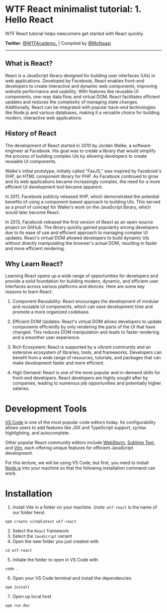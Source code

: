 # WTF React minimalist tutorial: 1. Hello React

WTF React tutorial helps newcomers get started with React quickly.

**Twitter**: [@WTFAcademy_](https://twitter.com/WTFAcademy_) | Compiled by [@Mofasasi](https://twitter.com/mofasasi)

---

## What is React?

React is a JavaScript library designed for building user interfaces (UIs) in web applications. Developed by Facebook, React enables front-end developers to create interactive and dynamic web components, improving website performance and usability. With features like reusable UI components, one-way data flow, and virtual DOM, React facilitates efficient updates and reduces the complexity of managing state changes. Additionally, React can be integrated with popular back-end technologies like Node.js and various databases, making it a versatile choice for building modern, interactive web applications.

## History of React

The development of React started in 2010 by Jordan Walke, a software engineer at Facebook. His goal was to create a library that would simplify the process of building complex UIs by allowing developers to create reusable UI components. 

Walke's initial prototype, initially called "FaxJS," was inspired by Facebook's XHP, an HTML component library for PHP. As Facebook continued to grow and its web applications became increasingly complex, the need for a more efficient UI development tool became apparent.

In 2011, Facebook publicly released XHP, which demonstrated the potential benefits of using a component-based approach to building UIs. This served as a proof of concept for Walke's work on the JavaScript library, which would later become React.

In 2013, Facebook released the first version of React as an open-source project on GitHub. The library quickly gained popularity among developers due to its ease of use and efficient approach to managing complex UI updates. React's virtual DOM allowed developers to build dynamic UIs without directly manipulating the browser's actual DOM, resulting in faster and more efficient rendering.

## Why Learn React? 

Learning React opens up a wide range of opportunities for developers and provide a solid foundation for building modern, dynamic, and efficient user interfaces across various platforms and devices. Here are some key reasons to learn React:

1. Component Reusability: React encourages the development of modular and reusable UI components, which can save development time and promote a more organized codebase.
   
2. Efficient DOM Updates: React's virtual DOM allows developers to update components efficiently by only rendering the parts of the UI that have changed. This reduces DOM manipulation and leads to faster rendering and a smoother user experience.

3. Rich Ecosystem: React is supported by a vibrant community and an extensive ecosystem of libraries, tools, and frameworks. Developers can benefit from a wide range of resources, tutorials, and packages that can make development faster and more efficient.

4. High Demand: React is one of the most popular and in-demand skills for front-end developers. React developers are highly sought after by companies, leading to numerous job opportunities and potentially higher salaries.

# Development Tools

[VS Code](https://code.visualstudio.com/) is one of the most popular code editors today. Its configurability allows users to add features like JSX and TypeScript support, syntax highlighting, and autocomplete. 

Other popular React community editors include [WebStorm](https://www.jetbrains.com/webstorm/), [Sublime Text](https://www.sublimetext.com/), and [Vim](https://www.vim.org/), each offering unique features for efficient JavaScript development.

For this lecture, we will be using VS Code, but first, you need to install [Node.js](https://nodejs.org/zh-cn/download/) into your machine so that the following installation command can work. 

# Installation 

1. Install Vite in a folder on your machine. (note: `wtf-react` is the name of our folder here)
```
npm create vite@latest wtf-react

```

2. Select the `React` framework
3. Select the `JavaScript` variant
4. Open the new folder you just created with
```
cd wtf-react
```
5. Initiate the folder to open in VS Code with
```
code .
```
6. Open your VS Code terminal and install the dependencies
```
npm install
```
7. Open up local host
```
npm run dev
```




 

